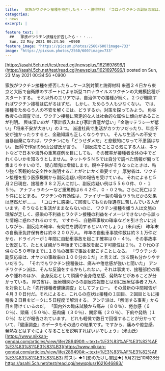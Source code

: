 ```yaml
---
title:   家族がワクチン接種を拒否したら・・・説得材料 「コロナワクチンの副反応率は、自動車事故率の１００分の１だ」★2  
categories:
- news
excerpt: |
  
feature_text: |
  ##   家族がワクチン接種を拒否したら・・・...
  Sun, 23 May 2021 00:34:56  +0900
feature_image: "https://picsum.photos/2560/600?image=733"
image: "https://picsum.photos/2560/600?image=733"
---
```


[https://asahi.5ch.net/test/read.cgi/newsplus/1621697696/](https://asahi.5ch.net/test/read.cgi/newsplus/1621697696/)
posted on Sun, 23 May 2021 00:34:56  +0900

<!--more-->

家族がワクチン接種を拒否したら…ケース別対策と説得材料 来週２４日から東京と大阪で自衛隊のサポートによる新型コロナウイルスワクチンの大規模接種がスタートする。 それ以外のエリアでは、自治体での接種が続く。２つが機能すればワクチン接種は広がるはずだ。 しかし、ためらう人も少なくない。 では、接種をためらう人の不安を解くには、どうするか。対策を探ってみよう。 角谷教授らの調査では、ワクチン接種に否定的な人は社会的な属性に傾向があることが判明。 興味深いのが「家計収入および家計資産が低い」「金融リテラシーが低い」「将来不安が大きい」の３つ。 派遣社員で生活がカツカツだったり、年金不安が強かったりすると、金融知識も乏しくなりやすい。 そんな生活への不安で自暴自棄になれば、ワクチンにも「どうせダメだ」と悲観的になって不思議はない。 医師で作家の米山公啓氏が言う。 「副反応をことさら気にする人は、ネットなどで日本や海外の重篤症例を目にしても、 その確率が接種者全体の中でどれくらいかを知ろうとしません。ネットやＳＮＳでは自分で調べた情報が偏って集まりやすいので、 疑心暗鬼は増幅します。親や子供がそうなったときは、粘り強く客観的な安全性を説明することがとにかく重要です」 厚労省は、ワクチン接種を担う医療機関から副反応疑い例の報告を受けている。 それによると５月２日現在、接種者３８２万人に対し、副反応疑い例は５５６０件、０・１５％。 アナフィラキシーなど重篤例は６４２件、０・０２％。さらに死亡は２５件にとどまる。 ワクチンの有効性は、ファイザー製の場合９５％だから効果は歴然だが……。 「コロナに感染して回復してもなお後遺症に苦しんでいる人がいます。そうなると生活がままならないのに、 ワクチン接種を嫌う人は文脈の理解が乏しく、感染の不利益とワクチン接種の利益をイメージできないから誤った情報に惑わされるのです。 ですから、自動車事故の確率などを引き合いに出しながら、副反応の確率、有効性を説明するといいでしょう」（米山氏） 昨年末の自動車免許保有者は約８２００万人。 昨年の自動車事故件数は約３１万件だから、ドライバーが１年間に自動車事故を起こす確率は０・４％。 その事故率と仮定して、たとえば親が５年後までに事故を起こす可能性は２％。２０代の子供なら５０年後までに１８％の確率で事故を起こすことになる。 「ワクチンの副反応率は、オヤジの事故率の１００分の１だ」と言えば、渋る親も分かりやすいだろう。 「それでもワクチン接種後は、痛みや倦怠感が強いと聞いた」 アンチワクチン派は、そんな反論をするかもしれない。それは事実で、接種部位の痛みや腫れのほか、 全身反応として頭痛や全身倦怠感、発熱などがあることが分かっている。 厚労省は、医療機関からの副反応報告とは別に医療従事者２万人を対象とした「先行接種者健康調査」としてフォロー。 その最新の中間報告が４月３０日付だ。それによると、これらの症状は接種の１回目、２回目ともに接種後２日目をピークに５日程度で解消する。 アンチ派は、「解消する事実」から目を背けているのだ。 「国内外の臨床試験から痛み（８０％）、倦怠感（６０％）、頭痛（５０％）、筋肉痛（３０％）、関節痛（２０％）、下痢や発熱（１０％）などが報告されています。 どれも軽微で数日で回復することが分かっていて、『健康調査』のデータもその通りの結果です。ですから、痛みや倦怠感、発熱などはすぐによくなることを説明すればいいでしょう」（米山氏） [https://www.nikkan-gendai.com/articles/view/life/289490#:~:text=%E3%83%AF%E3%82%AF%E3%83%81%E3%83%B3](https://www.nikkan-gendai.com/articles/view/life/289490#:~:text=%E3%83%AF%E3%82%AF%E3%83%81%E3%83%B3) 前スレ ★1 [影のたけし軍団★] 5月22日10時28分 https://asahi.5ch.net/test/read.cgi/newsplus/1621646883/
